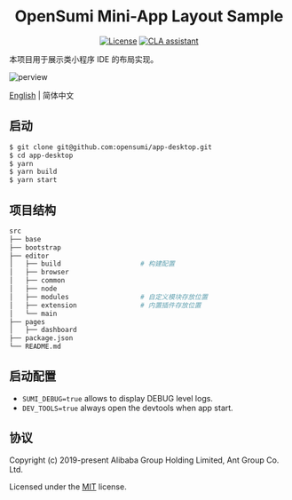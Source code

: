 <h1 align="center">OpenSumi Mini-App Layout Sample</h1>
<div align="center">

[![License][license-image]][license-url]
[![CLA assistant][cla-image]][cla-url]


[license-url]: https://github.com/opensumi/ide-startup/blob/master/LICENSE
[license-image]: https://img.shields.io/npm/l/@opensumi/ide-core-common.svg
[cla-image]: https://cla-assistant.io/readme/badge/opensumi/core
[cla-url]: https://cla-assistant.io/opensumi/core

</div>
本项目用于展示类小程序 IDE 的布局实现。

![perview](https://img.alicdn.com/imgextra/i2/O1CN01GWtFj61dYArfmovB9_!!6000000003747-2-tps-2624-1804.png)

[English](./README.md) | 简体中文

## 启动

```bash
$ git clone git@github.com:opensumi/app-desktop.git
$ cd app-desktop
$ yarn
$ yarn build
$ yarn start
```

## 项目结构

```bash
src
├── base
├── bootstrap                     
├── editor
│   ├── build                    # 构建配置
│   ├── browser
│   ├── common
│   ├── node
│   ├── modules                  # 自定义模块存放位置
│   ├── extension                # 内置插件存放位置
│   └── main
├── pages
│   ├── dashboard
├── package.json
└── README.md
```

## 启动配置

- `SUMI_DEBUG=true` allows to display DEBUG level logs.
- `DEV_TOOLS=true` always open the devtools when app start.

## 协议

Copyright (c) 2019-present Alibaba Group Holding Limited, Ant Group Co. Ltd.

Licensed under the [MIT](LICENSE) license.
